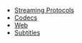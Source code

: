 * [Streaming Protocols](video/streaming-protocols)
* [Codecs](video/codecs)
* [Web](video/web)
* [Subtitles](video/subtitles)